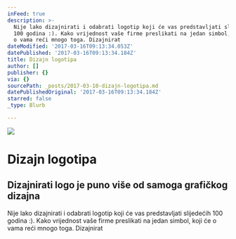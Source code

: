 ```yaml
---
inFeed: true
description: >-
  Nije lako dizajnirati i odabrati logotip koji će vas predstavljati slijedećih
  100 godina :). Kako vrijednost vaše firme preslikati na jedan simbol, koji će
  o vama reći mnogo toga. Dizajnirat
dateModified: '2017-03-16T09:13:34.053Z'
datePublished: '2017-03-16T09:13:34.184Z'
title: Dizajn logotipa
author: []
publisher: {}
via: {}
sourcePath: _posts/2017-03-10-dizajn-logotipa.md
datePublishedOriginal: '2017-03-16T09:13:34.184Z'
starred: false
_type: Blurb

---
```

![](https://the-grid-user-content.s3-us-west-2.amazonaws.com/1bc34ad1-e01d-4553-947e-0ac836a66c0a.jpg)

# Dizajn logotipa

## Dizajnirati logo je puno više od samoga grafičkog dizajna

Nije lako dizajnirati i odabrati logotip koji će vas predstavljati slijedećih 100 godina :). Kako vrijednost vaše firme preslikati na jedan simbol, koji će o vama reći mnogo toga. Dizajnirat